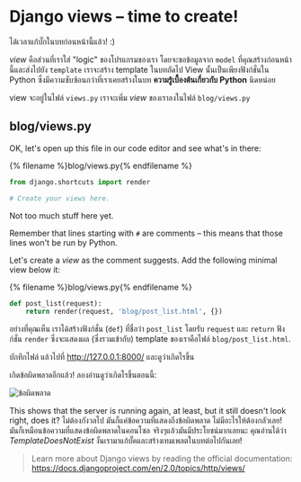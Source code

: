 # Django views – time to create!

ได้เวลาแก้บั๊กในบทก่อนหน้านี้แล้ว! :)

*view* คือส่วนที่เราใส่ "logic" ของโปรแกรมของเรา โดยจะขอข้อมูลจาก `model` ที่คุณสร้างก่อนหน้านี้และส่งไปยัง `template` เราจะสร้าง template ในบทถัดไป View นั้นเป็นเพียงฟังก์ชั่นใน Python ซึ่งมีความซับซ้อนกว่าที่เราเคยสร้างในบท **ความรู้เบื้องต้นเกี่ยวกับ Python** นิดหน่อย

view จะอยู่ในไฟล์ `views.py` เราจะเพิ่ม *view* ของเราลงในไฟล์ `blog/views.py`

## blog/views.py

OK, let's open up this file in our code editor and see what's in there:

{% filename %}blog/views.py{% endfilename %}

```python
from django.shortcuts import render

# Create your views here.
```

Not too much stuff here yet.

Remember that lines starting with `#` are comments – this means that those lines won't be run by Python.

Let's create a *view* as the comment suggests. Add the following minimal view below it:

{% filename %}blog/views.py{% endfilename %}

```python
def post_list(request):
    return render(request, 'blog/post_list.html', {})
```

อย่างที่คุณเห็น เราได้สร้างฟังก์ชั่น (`def`) ที่ชื่อว่า `post_list` โดยรับ `request` และ `return` ฟังก์ชั่น `render` ซึ่งจะแสดงผล (ซึ่งรวมเข้ากับ) template ของเราคือไฟล์ `blog/post_list.html`.

บักทึกไฟล์ แล้วไปที่ http://127.0.0.1:8000/ และดูว่าเกิดไรขึ้น

เกิดข้อผิดพลาดอีกแล้ว! ลองอ่านดูว่าเกิดไรขึ้นตอนนี้:

![ข้อผิดพลาด](images/error.png)

This shows that the server is running again, at least, but it still doesn't look right, does it? ไม่ต้องกังวลไป มันก็แค่ข้อความที่แสดงถึงข้อผิดพลาด ไม่มีอะไรให้ต้องกลัวเลย! มันก็เหมือนข้อความที่แสดงข้อผิดพลาดในคอนโซล จริงๆแล้วมันมีประโยชน์มากเลยนะ คุณอ่านได้ว่า *TemplateDoesNotExist* งั้นเรามาแก้บั๊คและสร้างเทมเพลตในบทต่อไปกันเลย!

> Learn more about Django views by reading the official documentation: https://docs.djangoproject.com/en/2.0/topics/http/views/